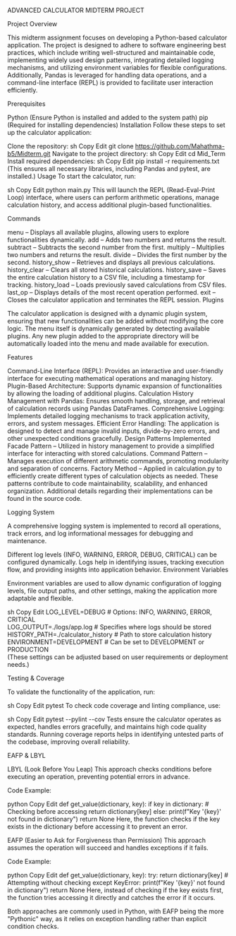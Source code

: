 ADVANCED CALCULATOR MIDTERM PROJECT

Project Overview

This midterm assignment focuses on developing a Python-based calculator application. The project is designed to adhere to software engineering best practices, which include writing well-structured and maintainable code, implementing widely used design patterns, integrating detailed logging mechanisms, and utilizing environment variables for flexible configurations. Additionally, Pandas is leveraged for handling data operations, and a command-line interface (REPL) is provided to facilitate user interaction efficiently.

Prerequisites

Python (Ensure Python is installed and added to the system path)
pip (Required for installing dependencies)
Installation
Follow these steps to set up the calculator application:

Clone the repository:
sh
Copy
Edit
git clone https://github.com/Mahathma-b5/Midterm.git
Navigate to the project directory:
sh
Copy
Edit
cd Mid_Term
Install required dependencies:
sh
Copy
Edit
pip install -r requirements.txt
(This ensures all necessary libraries, including Pandas and pytest, are installed.)
Usage
To start the calculator, run:

sh
Copy
Edit
python main.py
This will launch the REPL (Read-Eval-Print Loop) interface, where users can perform arithmetic operations, manage calculation history, and access additional plugin-based functionalities.

Commands

menu – Displays all available plugins, allowing users to explore functionalities dynamically.
add <operand1> <operand2> – Adds two numbers and returns the result.
subtract <operand1> <operand2> – Subtracts the second number from the first.
multiply <operand1> <operand2> – Multiplies two numbers and returns the result.
divide <operand1> <operand2> – Divides the first number by the second.
history_show – Retrieves and displays all previous calculations.
history_clear – Clears all stored historical calculations.
history_save – Saves the entire calculation history to a CSV file, including a timestamp for tracking.
history_load – Loads previously saved calculations from CSV files.
last_op – Displays details of the most recent operation performed.
exit – Closes the calculator application and terminates the REPL session.
Plugins

The calculator application is designed with a dynamic plugin system, ensuring that new functionalities can be added without modifying the core logic. The menu itself is dynamically generated by detecting available plugins. Any new plugin added to the appropriate directory will be automatically loaded into the menu and made available for execution.

Features

Command-Line Interface (REPL): Provides an interactive and user-friendly interface for executing mathematical operations and managing history.
Plugin-Based Architecture: Supports dynamic expansion of functionalities by allowing the loading of additional plugins.
Calculation History Management with Pandas: Ensures smooth handling, storage, and retrieval of calculation records using Pandas DataFrames.
Comprehensive Logging: Implements detailed logging mechanisms to track application activity, errors, and system messages.
Efficient Error Handling: The application is designed to detect and manage invalid inputs, divide-by-zero errors, and other unexpected conditions gracefully.
Design Patterns Implemented
Facade Pattern – Utilized in history management to provide a simplified interface for interacting with stored calculations.
Command Pattern – Manages execution of different arithmetic commands, promoting modularity and separation of concerns.
Factory Method – Applied in calculation.py to efficiently create different types of calculation objects as needed.
These patterns contribute to code maintainability, scalability, and enhanced organization. Additional details regarding their implementations can be found in the source code.

Logging System

A comprehensive logging system is implemented to record all operations, track errors, and log informational messages for debugging and maintenance.

Different log levels (INFO, WARNING, ERROR, DEBUG, CRITICAL) can be configured dynamically.
Logs help in identifying issues, tracking execution flow, and providing insights into application behavior.
Environment Variables

Environment variables are used to allow dynamic configuration of logging levels, file output paths, and other settings, making the application more adaptable and flexible.

sh
Copy
Edit
LOG_LEVEL=DEBUG   # Options: INFO, WARNING, ERROR, CRITICAL  
LOG_OUTPUT=./logs/app.log  # Specifies where logs should be stored  
HISTORY_PATH=./calculator_history  # Path to store calculation history  
ENVIRONMENT=DEVELOPMENT  # Can be set to DEVELOPMENT or PRODUCTION  
(These settings can be adjusted based on user requirements or deployment needs.)

Testing & Coverage

To validate the functionality of the application, run:

sh
Copy
Edit
pytest
To check code coverage and linting compliance, use:

sh
Copy
Edit
pytest --pylint --cov
Tests ensure the calculator operates as expected, handles errors gracefully, and maintains high code quality standards.
Running coverage reports helps in identifying untested parts of the codebase, improving overall reliability.

EAFP & LBYL

LBYL (Look Before You Leap)
This approach checks conditions before executing an operation, preventing potential errors in advance.

Code Example:

python
Copy
Edit
def get_value(dictionary, key):
    if key in dictionary:  # Checking before accessing
        return dictionary[key]
    else:
        print(f"Key '{key}' not found in dictionary")
        return None
Here, the function checks if the key exists in the dictionary before accessing it to prevent an error.

EAFP (Easier to Ask for Forgiveness than Permission)
This approach assumes the operation will succeed and handles exceptions if it fails.

Code Example:

python
Copy
Edit
def get_value(dictionary, key):
    try:
        return dictionary[key]  # Attempting without checking
    except KeyError:
        print(f"Key '{key}' not found in dictionary")
        return None
Here, instead of checking if the key exists first, the function tries accessing it directly and catches the error if it occurs.

Both approaches are commonly used in Python, with EAFP being the more "Pythonic" way, as it relies on exception handling rather than explicit condition checks.
